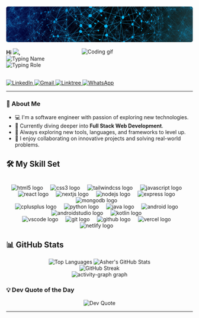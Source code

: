 <p align="center">
  <img src="https://raw.githubusercontent.com/asherfraz/asherfraz/master/media/Header.png" alt="Banner" 
  style="border-radius:5px" />
</p>


  <img align="right" src="https://i.giphy.com/qgQUggAC3Pfv687qPC.webp" width="300px" alt="Coding gif" >

<b>Hi <img src="https://media.giphy.com/media/hvRJCLFzcasrR4ia7z/giphy.gif" width="30px">,</b>
<br>
<img src="https://readme-typing-svg.demolab.com?font=Kanit&size=25&duration=5000&pause=60000&color=36BCF7FF&&vCenter=true&lines=I'm++𝕬+𝖘+𝖍+𝖊+𝖗++𝕱+𝖗+𝖆+𝖟" alt="Typing Name"><br>
<img src="https://readme-typing-svg.demolab.com?font=Kanit&size=25&duration=3500&pause=1000&color=36BCF7FF&center=true&vCenter=true&lines=Software+Engineer;Web+Developer;Quick+Learner" alt="Typing Role"><br><br>

<a href="https://linkedin.com/in/asherfraz" target="_blank">
  <img src="https://raw.githubusercontent.com/maurodesouza/profile-readme-generator/master/src/assets/icons/social/linkedin/default.svg" width="35" height="25" alt="LinkedIn" />
</a>
<a href="mailto:asherfraz@gmail.com" target="_blank">
  <img src="https://raw.githubusercontent.com/maurodesouza/profile-readme-generator/master/src/assets/icons/social/gmail/default.svg" width="35" height="25" alt="Gmail" />
</a>
<a href="https://linktr.ee/asherfraz" target="_blank">
  <img src="https://raw.githubusercontent.com/maurodesouza/profile-readme-generator/master/src/assets/icons/social/linktree/default.svg" width="35" height="25" alt="Linktree" />
</a>
<a href="https://wa.me/+923149205220" target="_blank">
  <img src="https://raw.githubusercontent.com/maurodesouza/profile-readme-generator/master/src/assets/icons/social/whatsapp/default.svg" width="35" height="25" alt="WhatsApp" />
</a>





<!--
<div style="display:flex">
  
  <div style="width:60%;font-size:25px;font-weight:bold;">
  Hi <img src="https://media.giphy.com/media/hvRJCLFzcasrR4ia7z/giphy.gif" width="30px">,<br/>
  <span style="font-weight:bold;"><img src="https://readme-typing-svg.demolab.com?font=Kanit&size=25&duration=5000&pause=60000&color=36BCF7FF&&vCenter=true&lines=I'm  &nbsp;  𝕬 𝖘 𝖍 𝖊 𝖗 &nbsp; 𝕱 𝖗 𝖆 𝖟" alt="Typing SVG">
  </span>
  <br/>
  <a href="https://git.io/typing-svg">
    <img src="https://readme-typing-svg.demolab.com?font=Kanit&size=25&duration=3500&pause=1000&color=36BCF7FF&center=true&vCenter=true&lines=Software+Engineer;Web+Developer;Quick+Learner" alt="Typing SVG">
  </a>
  
  <!-- Visitors Count ->
<img align="left" src="https://profile-counter.glitch.me/asherfraz/count.svg?" width="150px" />
<br/> 

<div align="left" style="display:inline">
  <a href="https://linkedin.com/in/asherfraz" target="_blank">
  <img src="https://raw.githubusercontent.com/maurodesouza/profile-readme-generator/master/src/assets/icons/social/linkedin/default.svg" width="35" height="25" alt="linkedin logo"  />
  </a>
  <a href="mailto:asherfraz@gmail.com" target="_blank">
  <img src="https://raw.githubusercontent.com/maurodesouza/profile-readme-generator/master/src/assets/icons/social/gmail/default.svg" width="35" height="25" alt="gmail logo"  />
  </a>
  <a href="https://linktr.ee/asherfraz" target="_blank">
  <img src="https://raw.githubusercontent.com/maurodesouza/profile-readme-generator/master/src/assets/icons/social/linktree/default.svg" width="35" height="25" alt="linktree logo"  />
  </a>
  <a href="https://wa.me/+923149205220" target="_blank">
  <img src="https://raw.githubusercontent.com/maurodesouza/profile-readme-generator/master/src/assets/icons/social/whatsapp/default.svg" width="35" height="25" alt="whatsapp logo"  />
  </a>
</div>

</div>
<img src="https://i.giphy.com/qgQUggAC3Pfv687qPC.webp" width="260px" alt="Coding gif" style="border-radius:10px;display:40%">

</div>
-->

---

### 👋 About Me
- 💻 I'm a software engineer with passion of exploring new technologies.
- 🚀 Currently diving deeper into **Full Stack Web Development**.
- 🧠 Always exploring new tools, languages, and frameworks to level up.
- 💬 I enjoy collaborating on innovative projects and solving real-world problems.


## 🛠️ My Skill Set

<br clear="both">
<div align="center">
  <img src="https://cdn.jsdelivr.net/gh/devicons/devicon/icons/html5/html5-original.svg" height="40" alt="html5 logo"  />
  <img width="12" />
  <img src="https://cdn.jsdelivr.net/gh/devicons/devicon/icons/css3/css3-original.svg" height="40" alt="css3 logo"  />
  <img width="12" />
  <img src="https://cdn.simpleicons.org/tailwindcss/06B6D4" height="40" alt="tailwindcss logo"  />
  <img width="12" />
  <img src="https://cdn.jsdelivr.net/gh/devicons/devicon/icons/javascript/javascript-original.svg" height="40" alt="javascript logo"  />
  <img width="12" />
  <img src="https://cdn.jsdelivr.net/gh/devicons/devicon/icons/react/react-original.svg" height="40" alt="react logo"  />
  <img width="12" />
  <img src="https://cdn.jsdelivr.net/gh/devicons/devicon/icons/nextjs/nextjs-original.svg" height="40" alt="nextjs logo"  />
  <img width="12" />
  <img src="https://cdn.jsdelivr.net/gh/devicons/devicon/icons/nodejs/nodejs-original.svg" height="40" alt="nodejs logo"  />
  <img width="12" />
  <img src="https://skillicons.dev/icons?i=express" height="40" alt="express logo"  />
  <img width="12" />
  <img src="https://cdn.jsdelivr.net/gh/devicons/devicon/icons/mongodb/mongodb-original.svg" height="40" alt="mongodb logo"  />
  <img width="12" />
  <br/>
  <img src="https://cdn.jsdelivr.net/gh/devicons/devicon/icons/cplusplus/cplusplus-original.svg" height="40" alt="cplusplus logo"  />
  <img width="12" />
  <img src="https://skillicons.dev/icons?i=py" height="40" alt="python logo"  />
  <img width="12" />
  <img src="https://cdn.jsdelivr.net/gh/devicons/devicon/icons/java/java-original.svg" height="40" alt="java logo"  />
  <img width="12" />
  <img src="https://cdn.simpleicons.org/android/3DDC84" height="40" alt="android logo"  />
  <img width="12" />
  <img src="https://cdn.jsdelivr.net/gh/devicons/devicon/icons/androidstudio/androidstudio-original.svg" height="40" alt="androidstudio logo"  />
  <img width="12" />
  <img src="https://cdn.jsdelivr.net/gh/devicons/devicon/icons/kotlin/kotlin-original.svg" height="40" alt="kotlin logo"  />
  <img width="12" />
  <br/>
  <img src="https://cdn.jsdelivr.net/gh/devicons/devicon/icons/vscode/vscode-original.svg" height="40" alt="vscode logo"  />
  <img width="12" />
  <img src="https://cdn.jsdelivr.net/gh/devicons/devicon/icons/git/git-original.svg" height="40" alt="git logo"  />
  <img width="12" />
  <img src="https://skillicons.dev/icons?i=github" height="40" alt="github logo"  />
  <img width="12" />
  <img src="https://skillicons.dev/icons?i=vercel" height="40" alt="vercel logo"  />
  <img width="12" />
  <img src="https://skillicons.dev/icons?i=netlify" height="40" alt="netlify logo"  />
  <img width="12" />
</div>


## 📊 GitHub Stats
<p align="center">
  <img src="https://github-readme-stats.vercel.app/api/top-langs/?username=asherfraz&theme=prussian&hide_border=true&include_all_commits=false&count_private=false&layout=compact" alt="Top Languages" />
  <img src="https://github-readme-stats.vercel.app/api?username=asherfraz&theme=prussian&hide_border=true&include_all_commits=false&count_private=false" alt="Asher's GitHub Stats" />
  <br/>
  <img src="https://nirzak-streak-stats.vercel.app/?user=asherfraz&theme=prussian&hide_border=true" alt="GitHub Streak" />
  <br/>
  <img src="https://github-readme-activity-graph.vercel.app/graph?username=asherfraz&radius=16&theme=react&area=true&order=5" height="300" alt="activity-graph graph"  />
  <br/>
</p>


### 💡 Dev Quote of the Day
<p align="center">
  <img src="https://quotes-github-readme.vercel.app/api?type=horizontal&theme=tokyonight" alt="Dev Quote">
</p>

---

<!-- 
💼 Portfolio: [Visit Portfolio](https://asherfraz.github.io/) -->

